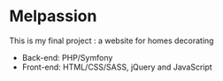 # Melpassion

This is my final project : a website for homes decorating
* Back-end: PHP/Symfony
* Front-end: HTML/CSS/SASS, jQuery and JavaScript
